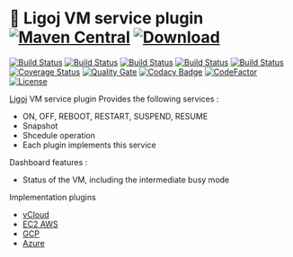 # :link: Ligoj VM service plugin [![Maven Central](https://maven-badges.herokuapp.com/maven-central/org.ligoj.plugin/plugin-vm/badge.svg)](https://maven-badges.herokuapp.com/maven-central/org.ligoj.plugin/plugin-vm) [![Download](https://api.bintray.com/packages/ligoj/maven-repo/plugin-vm/images/download.svg) ](https://bintray.com/ligoj/maven-repo/plugin-vm/_latestVersion)

[![Build Status](https://travis-ci.org/ligoj/plugin-vm.svg?branch=master)](https://travis-ci.org/ligoj/plugin-vm)
[![Build Status](https://circleci.com/gh/ligoj/plugin-vm.svg?style=svg)](https://circleci.com/gh/ligoj/plugin-vm)
[![Build Status](https://codeship.com/projects/a1d42990-0032-0135-86ce-1eedf7dd101e/status?branch=master)](https://codeship.com/projects/212495)
[![Build Status](https://semaphoreci.com/api/v1/ligoj/plugin-vm/branches/master/shields_badge.svg)](https://semaphoreci.com/ligoj/plugin-vm)
[![Build Status](https://ci.appveyor.com/api/projects/status/4u71gndv7yyttei7/branch/master?svg=true)](https://ci.appveyor.com/project/ligoj/plugin-vm/branch/master)
[![Coverage Status](https://coveralls.io/repos/github/ligoj/plugin-vm/badge.svg?branch=master)](https://coveralls.io/github/ligoj/plugin-vm?branch=master)
[![Quality Gate](https://sonarcloud.io/api/badges/gate?key=org.ligoj.plugin:plugin-vm)](https://sonarcloud.io/dashboard/index/org.ligoj.plugin:plugin-vm)
[![Codacy Badge](https://api.codacy.com/project/badge/Grade/bc580f38cbcc4dc3be7d2602c8b77fd4)](https://www.codacy.com/app/ligoj/plugin-vm?utm_source=github.com&amp;utm_medium=referral&amp;utm_content=ligoj/plugin-vm&amp;utm_campaign=Badge_Grade)
[![CodeFactor](https://www.codefactor.io/repository/github/ligoj/plugin-vm/badge)](https://www.codefactor.io/repository/github/ligoj/plugin-vm)
[![License](http://img.shields.io/:license-mit-blue.svg)](http://gus.mit-license.org/)

[Ligoj](https://github.com/ligoj/ligoj) VM service plugin
Provides the following services :
- ON, OFF, REBOOT, RESTART, SUSPEND, RESUME
- Snapshot
- Shcedule operation
- Each plugin implements this service

Dashboard features :
- Status of the VM, including the intermediate busy mode

Implementation plugins
- [vCloud](https://github.com/ligoj/plugin-vm-vcloud)
- [EC2 AWS](https://github.com/ligoj/plugin-vm-aws)
- [GCP](https://github.com/ligoj/plugin-vm-google)
- [Azure](https://github.com/ligoj/plugin-vm-azure)
